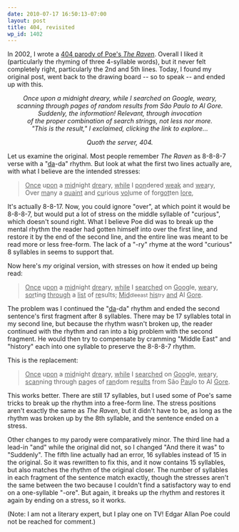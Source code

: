 ```yaml
---
date: 2010-07-17 16:50:13-07:00
layout: post
title: 404, revisited
wp_id: 1402
---
```

In 2002, I wrote a [404 parody of Poe's _The Raven_](http://www.finnie.org/2004/11/21/lj-86418/). Overall I liked it (particularly the rhyming of three 4-syllable words), but it never felt completely right, particularly the 2nd and 5th lines. Today, I found my original post, went back to the drawing board -- so to speak -- and ended up with this.

<center>
  <em>Once upon a midnight dreary, while I searched on Google, weary,<br /> scanning through pages of random results from São Paulo to Al Gore.<br /> Suddenly, the information! Relevant, through invocation<br /> of the proper combination of search strings, not less nor more.<br /> "This is the result," I exclaimed, clicking the link to explore...</p> 
  
  <p>
    Quoth the server, 404.</em></center>
  </p>
  
  <p>
    Let us examine the original. Most people remember <em>The Raven</em> as 8-8-8-7 verse with a "<u>da</u>-da" rhythm. But look at what the first two lines actually are, with what I believe are the intended stresses:
  </p>
  
  <blockquote>
    <p>
      <u>Once</u> u<u>pon</u> a <u>mid</u>night <u>drea</u>ry, <u>while</u> I <u>pon</u>dered <u>weak</u> and <u>wea</u>ry,<br /> Over <u>ma</u>ny a <u>quaint</u> and <u>cu</u>rious <u>vol</u>ume of for<u>got</u>ten <u>lore</u>,
    </p>
  </blockquote>
  
  <p>
    It's actually 8-8-17. Now, you could ignore "over", at which point it would be 8-8-8-7, but would put a lot of stress on the middle syllable of "cur<u>i</u>ous", which doesn't sound right. What I believe Poe did was to break up the mental rhythm the reader had gotten himself into over the first line, and restore it by the end of the second line, and the entire line was meant to be read more or less free-form. The lack of a "-ry" rhyme at the word "curious" 8 syllables in seems to support that.
  </p>
  
  <p>
    Now here's <em>my</em> original version, with stresses on how it ended up being read:
  </p>
  
  <blockquote>
    <p>
      <u>Once</u> u<u>pon</u> a <u>mid</u>night <u>drea</u>ry, <u>while</u> I <u>searched</u> on <u>Goo</u>gle, <u>wea</u>ry,<br /> <u>sor</u>ting <u>through</u> a <u>list</u> of <u>re</u>sults; <u>Mid</u><small>dleeast</small> <u>his</u><small>try</small> <u>and</u> Al <u>Gore</u>.
    </p>
  </blockquote>
  
  <p>
    The problem was I continued the "<u>da</u>-da" rhythm and ended the second sentence's first fragment after 8 syllables. There may be 17 syllables total in my second line, but because the rhythm wasn't broken up, the reader continued with the rhythm and ran into a big problem with the second fragment. He would then try to compensate by cramming "Middle East" and "history" each into one syllable to preserve the 8-8-8-7 rhythm.
  </p>
  
  <p>
    This is the replacement:
  </p>
  
  <blockquote>
    <p>
      <u>Once</u> u<u>pon</u> a <u>mid</u>night <u>drea</u>ry, <u>while</u> I <u>searched</u> on <u>Goo</u>gle, <u>wea</u>ry,<br /> <u>scan</u>ning through <u>pa</u>ges of <u>ran</u>dom re<u>sults</u> from São <u>Pau</u>lo to Al <u>Gore</u>.
    </p>
  </blockquote>
  
  <p>
    This works better. There are still 17 syllables, but I used some of Poe's same tricks to break up the rhythm into a free-form line. The stress positions aren't exactly the same as <em>The Raven</em>, but it didn't have to be, as long as the rhythm was broken up by the 8th syllable, and the sentence ended on a stress.
  </p>
  
  <p>
    Other changes to my parody were comparatively minor. The third line had a lead-in "and" while the original did not, so I changed "And there it was" to "Suddenly". The fifth line actually had an error, 16 syllables instead of 15 in the original. So it was rewritten to fix this, and it now contains 15 syllables, but also matches the rhythm of the original closer. The number of syllables in each fragment of the sentence match exactly, though the stresses aren't the same between the two because I couldn't find a satisfactory way to end on a one-syllable "-ore". But again, it breaks up the rhythm and restores it again by ending on a stress, so it works.
  </p>
  
  <p>
    (Note: I am not a literary expert, but I play one on TV! Edgar Allan Poe could not be reached for comment.)
  </p>
